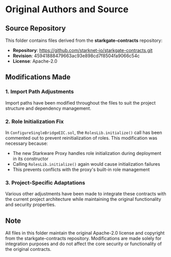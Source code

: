 # Original Authors and Source

## Source Repository

This folder contains files derived from the **starkgate-contracts** repository:

- **Repository**: <https://github.com/starknet-io/starkgate-contracts.git>
- **Revision**: 45941888479663ac93e898cd7f8504fa9066c54c
- **License**: Apache-2.0

## Modifications Made

### 1. Import Path Adjustments

Import paths have been modified throughout the files to suit the project structure and dependency management.

### 2. Role Initialization Fix

In `ConfigureSingleBridgeEIC.sol`, the `RolesLib.initialize()` call has been commented out to
prevent reinitialization of roles. This modification was necessary because:

- The new Starkware Proxy handles role initialization during deployment in its constructor
- Calling `RolesLib.initialize()` again would cause initialization failures
- This prevents conflicts with the proxy's built-in role management

### 3. Project-Specific Adaptations

Various other adjustments have been made to integrate these contracts with the current
project architecture while maintaining the original functionality and security properties.

## Note

All files in this folder maintain the original Apache-2.0 license and copyright from the
starkgate-contracts repository. Modifications are made solely for integration purposes and
do not affect the core security or functionality of the original contracts.
